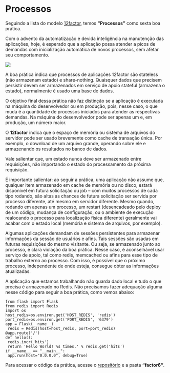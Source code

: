 # Processos

Seguindo a lista do modelo [12factor](https://12factor.net/pt_br), temos **“Processos”** como sexta boa prática.

Com o advento da automatização e devida inteligência na manutenção das aplicações, hoje, é esperado que a aplicação possa atender a picos de demandas com inicialização automática de novos processos, sem afetar seu comportamento.

![](images/processos.png)

A boa prática indica que processos de aplicações 12factor são stateless (não armazenam estado) e share-nothing. Quaisquer dados que precisem persistir devem ser armazenados em serviço de apoio stateful (armazena o estado), normalmente é usado uma base de dados.

O objetivo final dessa prática não faz distinção se a aplicação é executada na máquina do desenvolvedor ou em produção, pois, nesse caso, o que muda é a quantidade de processos iniciados para atender as respectivas demandas. Na máquina do desenvolvedor pode ser apenas um e, em produção, um número maior.

O **12factor** indica que o espaço de memória ou sistema de arquivos do servidor pode ser usado brevemente como cache de transação única. Por exemplo, o download de um arquivo grande, operando sobre ele e armazenando os resultados no banco de dados.

Vale salientar que, um estado nunca deve ser armazenado entre requisições, não importando o estado do processamento da próxima requisição.

É importante salientar: ao seguir a prática, uma aplicação não assume que, qualquer item armazenado em cache de memória ou no disco, estará disponível em futura solicitação ou job – com muitos processos de cada tipo rodando, são altas as chances de futura solicitação ser servida por processo diferente, até mesmo em servidor diferente. Mesmo quando, rodando em apenas um processo, um restart (desencadeado pelo deploy de um código, mudança de configuração, ou o ambiente de execução realocando o processo para localização física diferente) geralmente vai acabar com o estado local (memória e sistema de arquivos, por exemplo).

Algumas aplicações demandam de sessões persistentes para armazenar informações da sessão de usuários e afins. Tais sessões são usadas em futuras requisições do mesmo visitante. Ou seja, se armazenado junto ao processo, é clara violação da boa prática. Nesse caso, é aconselhável usar serviço de apoio, tal como redis, memcached ou afins para esse tipo de trabalho externo ao processo. Com isso, é possível que o próximo processo, independente de onde esteja, consegue obter as informações atualizadas.

A aplicação que estamos trabalhando não guarda dado local e tudo o que precisa é armazenado no Redis. Não precisamos fazer adequação alguma nesse código para seguir a boa prática, como vemos abaixo:

```
from flask import Flask
from redis import Redis
import os
host_redis=os.environ.get('HOST_REDIS', 'redis')
port_redis=os.environ.get('PORT_REDIS', '6379')
app = Flask(__name__)
 redis = Redis(host=host_redis, port=port_redis)
@app.route('/')
def hello():
 redis.incr('hits')
 return 'Hello World! %s times.' % redis.get('hits')
if __name__ == "__main__":
 app.run(host="0.0.0.0", debug=True)
```

Para acessar o código da prática, acesse o [repositório](https://github.com/gomex/exemplo-12factor-docker) e a pasta **“factor6“**.
